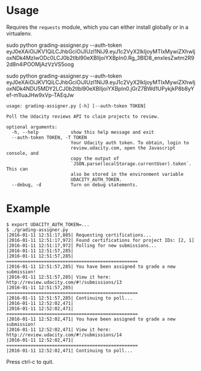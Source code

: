 # Usage
Requires the `requests` module, which you can either install globally or in a virtualenv.

sudo python grading-assigner.py --auth-token eyJ0eXAiOiJKV1QiLCJhbGciOiJIUzI1NiJ9.eyJ1c2VyX2lkIjoyMTIxMywiZXhwIjoxNDk4MzIwODc0LCJ0b2tlbl90eXBlIjoiYXBpIn0.Rg_3BlD8_enxIesZwtm2R92d8n4iPOOMjAzVzVS5oog

sudo python grading-assigner.py --auth-token eyJ0eXAiOiJKV1QiLCJhbGciOiJIUzI1NiJ9.eyJ1c2VyX2lkIjoyMTIxMywiZXhwIjoxNDk4NDU5MDY2LCJ0b2tlbl90eXBlIjoiYXBpIn0.jGrZ7BWd1UPykjkP8b8yYef-m1luaJHw9xVp-TAEqJw

```
usage: grading-assigner.py [-h] [--auth-token TOKEN]

Poll the Udacity reviews API to claim projects to review.

optional arguments:
  -h, --help            show this help message and exit
  --auth-token TOKEN, -T TOKEN
                        Your Udacity auth token. To obtain, login to
                        review.udacity.com, open the Javascript console, and
                        copy the output of
                        `JSON.parse(localStorage.currentUser).token`. This can
                        also be stored in the environment variable
                        UDACITY_AUTH_TOKEN.
  --debug, -d           Turn on debug statements.
```

# Example
```
$ export UDACITY_AUTH_TOKEN=...
$ ./grading-assigner.py
|2016-01-11 12:51:17,885| Requesting certifications...
|2016-01-11 12:51:17,972| Found certifications for project IDs: [2, 1]
|2016-01-11 12:51:17,972| Polling for new submissions...
|2016-01-11 12:51:57,285|
|2016-01-11 12:51:57,285| =================================================
|2016-01-11 12:51:57,285| You have been assigned to grade a new submission!
|2016-01-11 12:51:57,285| View it here: http://review.udacity.com/#!/submissions/13
|2016-01-11 12:51:57,285| =================================================
|2016-01-11 12:51:57,285| Continuing to poll...
|2016-01-11 12:52:02,471|
|2016-01-11 12:52:02,471| =================================================
|2016-01-11 12:52:02,471| You have been assigned to grade a new submission!
|2016-01-11 12:52:02,471| View it here: http://review.udacity.com/#!/submissions/14
|2016-01-11 12:52:02,471| =================================================
|2016-01-11 12:52:02,471| Continuing to poll...
```

Press ctrl-c to quit.
